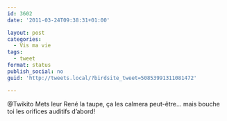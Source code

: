 ```yaml
---
id: 3602
date: '2011-03-24T09:38:31+01:00'

layout: post
categories:
  - Vis ma vie
tags:
  - tweet
format: status
publish_social: no
guid: 'http://tweets.local/?birdsite_tweet=50853991311081472'

---
```


@Twikito Mets leur René la taupe, ça les calmera peut-être… mais bouche toi les orifices auditifs d’abord!